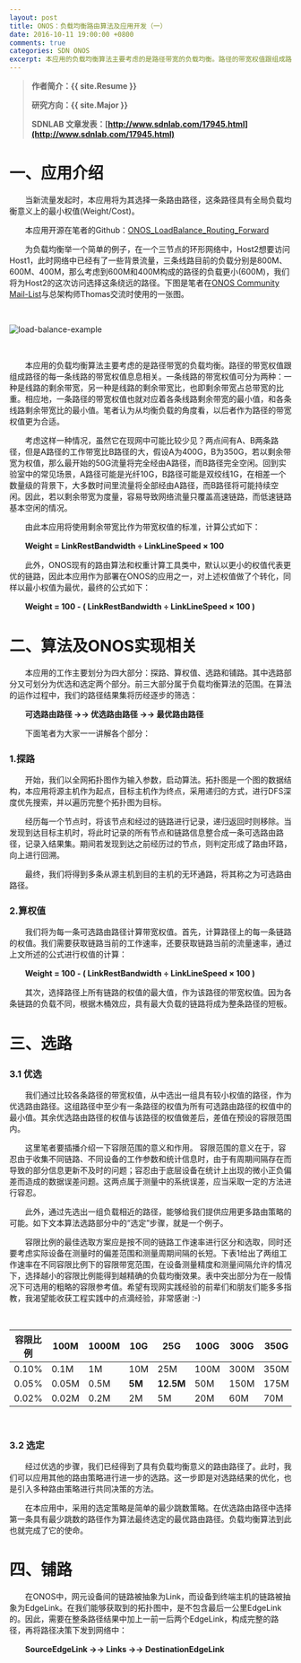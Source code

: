 ```yaml
---
layout: post
title: ONOS：负载均衡路由算法及应用开发（一）
date: 2016-10-11 19:00:00 +0800
comments: true
categories: SDN ONOS
excerpt: 本应用的负载均衡算法主要考虑的是路径带宽的负载均衡。路径的带宽权值跟组成路径的每一条线路的带宽权值息息相关。一条线路的带宽权值可分为两种：一种是线路的剩余带宽，另一种是线路的剩余带宽比，也即剩余带宽占总带宽的比重。
---
```


> **作者简介：{{ site.Resume }}**
> 
> **研究方向：{{ site.Major }}**
> 
> **SDNLAB 文章发表：[http://www.sdnlab.com/17945.html](http://www.sdnlab.com/17945.html)**

# 一、应用介绍

　　当新流量发起时，本应用将为其选择一条路由路径，这条路径具有全局负载均衡意义上的最小权值(Weight/Cost)。

　　本应用开源在笔者的Github：[ONOS_LoadBalance_Routing_Forward](https://github.com/MaoJianwei/ONOS_LoadBalance_Routing_Forward)

　　为负载均衡举一个简单的例子，在一个三节点的环形网络中，Host2想要访问Host1，此时网络中已经有了一些背景流量，三条线路目前的负载分别是800M、600M、400M，那么考虑到600M和400M构成的路径的负载更小(600M)，我们将为Host2的这次访问选择这条绕远的路径。下图是笔者在[ONOS Community Mail-List](https://groups.google.com/a/onosproject.org/forum/#!forum/onos-discuss)与总架构师Thomas交流时使用的一张图。

<br />

![load-balance-example](/resources/picture/2016/10/onosLB/1-load-balance-example.png)

<br />

　　本应用的负载均衡算法主要考虑的是路径带宽的负载均衡。路径的带宽权值跟组成路径的每一条线路的带宽权值息息相关。一条线路的带宽权值可分为两种：一种是线路的剩余带宽，另一种是线路的剩余带宽比，也即剩余带宽占总带宽的比重。相应地，一条路径的带宽权值也就对应着各条线路剩余带宽的最小值，和各条线路剩余带宽比的最小值。笔者认为从均衡负载的角度看，以后者作为路径的带宽权值更为合适。

　　考虑这样一种情况，虽然它在现网中可能比较少见？两点间有A、B两条路径，但是A路径的工作带宽比B路径的大，假设A为400G，B为350G，若以剩余带宽为权值，那么最开始的50G流量将完全经由A路径，而B路径完全空闲。回到实验室中的常见场景，A路径可能是光纤10G，B路径可能是双绞线1G，在相差一个数量级的背景下，大多数时间里流量将全部经由A路径，而B路径将可能持续空闲。因此，若以剩余带宽为度量，容易导致网络流量只覆盖高速链路，而低速链路基本空闲的情况。

　　由此本应用将使用剩余带宽比作为带宽权值的标准，计算公式如下：

　　**Weight = LinkRestBandwidth ÷ LinkLineSpeed × 100**

　　此外，ONOS现有的路由算法和权重计算工具类中，默认以更小的权值代表更优的链路，因此本应用作为部署在ONOS的应用之一，对上述权值做了个转化，同样以最小权值为最优，最终的公式如下：

　　**Weight = 100 - ( LinkRestBandwidth ÷ LinkLineSpeed × 100 )**

# 二、算法及ONOS实现相关

　　本应用的工作主要划分为四大部分：探路、算权值、选路和铺路。其中选路部分又可划分为优选和选定两个部分。前三大部分属于负载均衡算法的范围。在算法的运作过程中，我们的路径结果集将历经逐步的筛选：

　　**可选路由路径 →→ 优选路由路径 →→ 最优路由路径**

　　下面笔者为大家一一讲解各个部分：

### 1.探路

　　开始，我们以全网拓扑图作为输入参数，启动算法。拓扑图是一个图的数据结构，本应用将源主机作为起点，目标主机作为终点，采用递归的方式，进行DFS深度优先搜索，并以遍历完整个拓扑图为目标。

　　经历每一个节点时，将该节点和经过的链路进行记录，递归返回时则移除。当发现到达目标主机时，将此时记录的所有节点和链路信息整合成一条可选路由路径，记录入结果集。期间若发现到达之前经历过的节点，则判定形成了路由环路，向上进行回溯。

　　最终，我们将得到多条从源主机到目的主机的无环通路，将其称之为可选路由路径。

### 2.算权值

　　我们将为每一条可选路由路径计算带宽权值。首先，计算路径上的每一条链路的权值。我们需要获取链路当前的工作速率，还要获取链路当前的流量速率，通过上文所述的公式进行权值的计算：

　　**Weight = 100 - ( LinkRestBandwidth ÷ LinkLineSpeed × 100 )**

　　其次，选择路径上所有链路的权值的最大值，作为该路径的带宽权值。因为各条链路的负载不同，根据木桶效应，具有最大负载的链路将成为整条路径的短板。

# 三、选路

### 3.1 优选

　　我们通过比较各条路径的带宽权值，从中选出一组具有较小权值的路径，作为优选路由路径。这组路径中至少有一条路径的权值为所有可选路由路径的权值中的最小值。其余优选路由路径的权值与该路径的权值做差后，差值在预设的容限范围内。

　　这里笔者要插播介绍一下容限范围的意义和作用。
容限范围的意义在于，容忍由于收集不同链路、不同设备的工作参数和统计信息时，由于有周期间隔存在而导致的部分信息更新不及时的问题；容忍由于底层设备在统计上出现的微小正负偏差而造成的数据误差问题。这两点属于测量中的系统误差，应当采取一定的方法进行容忍。

　　此外，通过先选出一组负载相近的路径，能够给我们提供应用更多路由策略的可能。如下文本算法选路部分中的“选定”步骤，就是一个例子。

　　容限比例的最佳选取方案应是按不同的链路工作速率进行区分和选取，同时还要考虑实际设备在测量时的偏差范围和测量周期间隔的长短。下表1给出了两组工作速率在不同容限比例下的容限带宽范围，在设备测量精度和测量间隔允许的情况下，选择越小的容限比例能得到越精确的负载均衡效果。表中突出部分为在一般情况下可选用的粗略的容限参考值。希望有现网实践经验的前辈们和朋友们能多多指教，我渴望能收获工程实践中的点滴经验，非常感谢 :-)

<br />

容限比例   |100M      |1000M     |**10G**   |**25G**   |100G      |300G      |350G      |400G
----------|----------|----------|----------|----------|----------|----------|----------|----------
0.10%     |0.1M      |1M        |10M       |25M       |100M      |300M      |350M      |400M
0.05%     |0.05M     |0.5M      |**5M**    |**12.5M** |50M       |150M      |175M      |200M
0.02%     |0.02M     |0.2M      |2M        |5M        |20M       |60M       |70M       |80M

<br />

### 3.2 选定

　　经过优选的步骤，我们已经得到了具有负载均衡意义的路由路径了。此时，我们可以应用其他的路由策略进行进一步的选路。这一步即是对选路结果的优化，也是引入多种路由策略进行共同决策的方法。

　　在本应用中，采用的选定策略是简单的最少跳数策略。在优选路由路径中选择第一条具有最少跳数的路径作为算法最终选定的最优路由路径。负载均衡算法到此也就完成了它的使命。

# 四、铺路

　　在ONOS中，网元设备间的链路被抽象为Link，而设备到终端主机的链路被抽象为EdgeLink。在我们能够获取到的拓扑图中，是不包含最后一公里EdgeLink的。因此，需要在整条路径结果中加上一前一后两个EdgeLink，构成完整的路径，再将路径决策下发到网络中：

　　**SourceEdgeLink →→ Links →→ DestinationEdgeLink**
